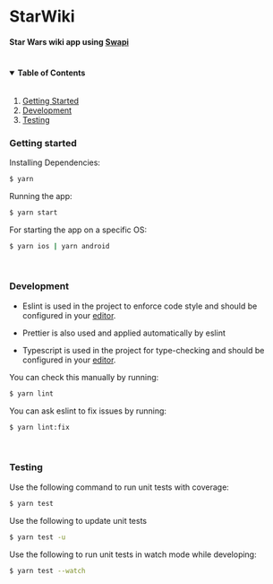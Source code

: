 # StarWiki

#### Star Wars wiki app using [Swapi](https://swapi.dev/)

<!-- TABLE OF CONTENTS -->
<details open="open">
  <summary><h4 style="display: inline-block">Table of Contents</h4></summary>
  <ol>
    <li>
      <a href="#getting-started">Getting Started</a>
    </li>
    <li><a href="#development">Development</a></li>
    <li><a href="#testing">Testing</a></li>
  </ol>
</details>



### Getting started

Installing Dependencies:

```bash
$ yarn
```

Running the app:

```bash
$ yarn start
```

For starting the app on a specific OS:

```bash
$ yarn ios | yarn android
```

<br />

### ‍Development

- Eslint is used in the project to enforce code style and should be configured in your [editor](https://eslint.org/docs/user-guide/integrations).

- Prettier is also used and applied automatically by eslint

- Typescript is used in the project for type-checking and should be configured in your [editor](https://github.com/Microsoft/TypeScript/wiki/TypeScript-Editor-Support).

You can check this manually by running:

```bash
$ yarn lint
```

You can ask eslint to fix issues by running:

```bash
$ yarn lint:fix
```

<br />

### Testing

Use the following command to run unit tests with coverage:

```bash
$ yarn test
```

Use the following to update unit tests

```bash
$ yarn test -u
```

Use the following to run unit tests in watch mode while developing:

```bash
$ yarn test --watch
```

<br />
